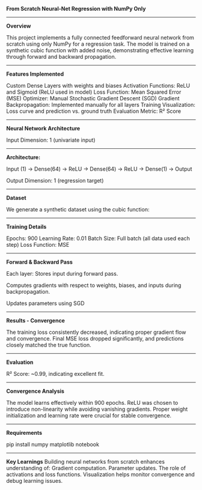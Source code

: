 **From Scratch Neural-Net Regression with NumPy Only**

__________________________________________________________________________________________________________________________________________________________________________________________
**Overview**

This project implements a fully connected feedforward neural network from scratch using only NumPy for a regression task. The model is trained on a synthetic cubic function with added noise, demonstrating effective learning through forward and backward propagation.

__________________________________________________________________________________________________________________________________________________________________________________________
**Features Implemented**

Custom Dense Layers with weights and biases
Activation Functions: ReLU and Sigmoid (ReLU used in model)
Loss Function: Mean Squared Error (MSE)
Optimizer: Manual Stochastic Gradient Descent (SGD)
Gradient Backpropagation: Implemented manually for all layers
Training Visualization: Loss curve and prediction vs. ground truth
Evaluation Metric: R² Score

__________________________________________________________________________________________________________________________________________________________________________________________
**Neural Network Architecture**

Input Dimension: 1 (univariate input)

__________________________________________________________________________________________________________________________________________________________________________________________
**Architecture:**

Input (1) → Dense(64) → ReLU → Dense(64) → ReLU → Dense(1) → Output

Output Dimension: 1 (regression target)

__________________________________________________________________________________________________________________________________________________________________________________________
**Dataset**

We generate a synthetic dataset using the cubic function:

__________________________________________________________________________________________________________________________________________________________________________________________
**Training Details**

Epochs: 900
Learning Rate: 0.01
Batch Size: Full batch (all data used each step)
Loss Function: MSE

__________________________________________________________________________________________________________________________________________________________________________________________
**Forward & Backward Pass**

Each layer: Stores input during forward pass.

Computes gradients with respect to weights, biases, and inputs during backpropagation.

Updates parameters using SGD

__________________________________________________________________________________________________________________________________________________________________________________________
**Results - Convergence**

The training loss consistently decreased, indicating proper gradient flow and convergence. Final MSE loss dropped significantly, and predictions closely matched the true function.

__________________________________________________________________________________________________________________________________________________________________________________________
**Evaluation**

R² Score: ~0.99, indicating excellent fit.

__________________________________________________________________________________________________________________________________________________________________________________________
**Convergence Analysis**

The model learns effectively within 900 epochs. ReLU was chosen to introduce non-linearity while avoiding vanishing gradients. Proper weight initialization and learning rate were crucial for stable convergence.

__________________________________________________________________________________________________________________________________________________________________________________________
**Requirements**

pip install numpy matplotlib notebook

__________________________________________________________________________________________________________________________________________________________________________________________
**Key Learnings**
Building neural networks from scratch enhances understanding of:
Gradient computation.
Parameter updates.
The role of activations and loss functions.
Visualization helps monitor convergence and debug learning issues.



